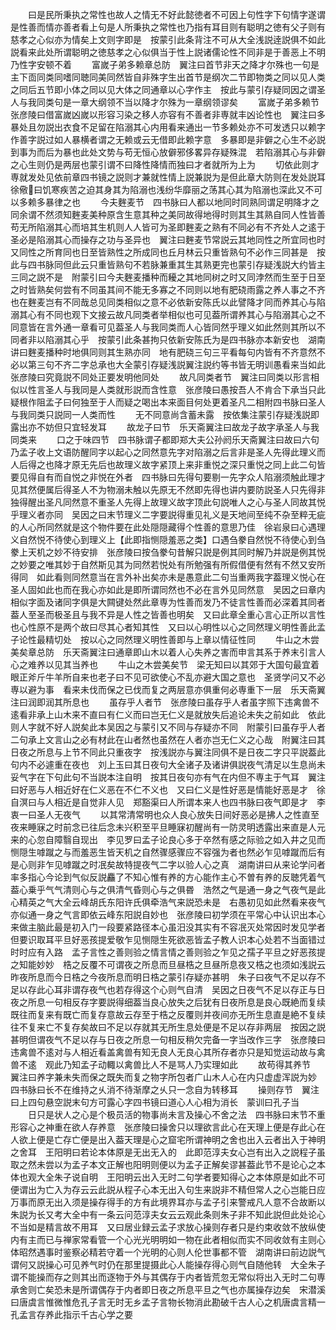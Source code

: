 <!-- { "loadSidebar": true } -->
　　曰是民所秉执之常性也故人之情无不好此懿徳者不可因上句性字下句情字遂谓是性善而情亦善者看上句是人所秉执之常性也乃指有耳目则有聪明之徳有父子则有慈孝之心似亦为情矣上文则字即是　按蒙引此条背注不可从大全浅説逹説俱不如此説看来此处所谓聪明之徳慈孝之心似俱当于性上説诸儒论性不同非是于善恶上不明乃性字安顿不着
　　富嵗子弟多赖章总防　翼注曰首节非天之降才尔殊也一句是主下靣同类同嗜同聴同美同然皆自非殊字生出首节是纲次二节即物类之同以见人类之同后五节即小体之同以见大体之同通章以心字作主　按此与蒙引存疑同因之谓圣人与我同类句是一章大纲领不当以降才尔殊为一章纲领谬矣
　　富嵗子弟多赖节　张彦陵曰借富嵗凶嵗以形容习染之移人亦容有不善者非専就丰凶论性也　翼注曰多暴处且勿説出衣食不足留在陷溺其心内用看来通出一节多赖处亦不可发透只以赖字作善字説过如人暴横者谓之无赖或云无借即此赖字意　多暴即是非僻之心生不必説到事为而后为暴也此处文势与苟无恒心放僻邪侈畧异存疑殊混　若陷溺其心与非僻之心生则仍是两层也蒙引谓不曰降性降情而独曰才者就所为上为
　　切依此则才専就发处见依前章四书镜之説则才兼就性情上説兼説为是但此章大防则在发处説耳　徐儆曰饥寒疾苦之迫其身其为陷溺也浅纷华靡丽之荡其心其为陷溺也深此又不可以多赖多暴律之也
　　今夫麰麦节　四书脉曰人都以地同时同熟同谓足明降才之同余谓不然须知麰麦美种原含生意其种之美同故得地得时则其生其熟自同人性皆善苟无所陷溺其心而培其生机则人人皆可为圣即麰麦之熟有不同必有不齐处人之逺于圣必是陷溺其心而操存之功与圣异也　翼注曰麰麦节常説云其地同性之所宜同也时又同性之所育同也日至皆熟性之所成同也丘月林云只重皆熟句不必作三同甚是　按此与四书脉同但此云只重皆熟句不若脉兼重其生其熟更完也蒙引存疑浅説大约皆主三同之説不是　附蒙引曰今夫麰麦播种而耰之其地同树之时又同浡然而生至于日至之时皆熟矣何尝有不同虽其间不能无多寡之不同则以地有肥硗雨露之养人事之不齐也在麰麦岂有不同哉总见同类相似之意不必依新安陈氏以此譬降才同而养其心与陷溺其心有不同也观下文接云故凡同类者举相似也可见葢所谓养其心与陷溺其心之不同意皆在言外通一章看可见葢圣人与我同类而人心皆同然乎理义如此然则其所以不同者非以陷溺其心乎　按蒙引此条甚拘只依新安陈氏为是四书脉亦本新安也　湖南讲曰麰麦播种时地俱同则其生熟亦同　地有肥硗三句三平看每句内皆有不齐意然不必以第三句不齐二字总承也大全蒙引存疑浅説翼注説约等书皆无明训愚看来当如此　张彦陵曰究竟説不同处正要发明他同处
　　故凡同类者节　翼注曰同类以形言相似以性言圣人与我同是人类就形説而含性意　张彦陵曰愚按吾人不肯合下承当只此疑根作阻孟子曰何独至于人而疑之喝出本来面目何处更着圣凡二相附四书脉曰圣人与我同类只説同一人类而性
　　无不同意尚含蓄未露　按依集注蒙引存疑浅説即露出亦不妨但只宜轻发耳
　　故龙子曰节　乐天斋翼注曰故龙子故字承圣人与我同类来
　　口之于味四节　四书脉谓子都即郑大夫公孙阏乐天斋翼注曰故曰六句乃孟子收上文语防醒同字以起心之同然意先字对陷溺之后言非是圣人先得此理义而人后得之也降才原无先后也故理义故字紧顶上来非重悦之深只重悦之同上此二句皆要见得自有而自悦之非悦在外者　四书脉曰先得句要剔一先字众人陷溺须触此理才见其然便属后得圣人不为物溺未触以先原无不然即先得也讲内要防説圣人只先得非独得醒出圣凡同然意不重圣人先得上故理义故字顶此句説唯人之心与圣人同故其悦乎理义者亦同　吴因之曰末节理义二字要説得重见礼义是天地间至纯不杂至粹无疵的人心所同然就是这个物件要在此处隠隠藏得个性善的意思乃佳　徐岩泉曰心遇理义自然悦不待使心到理义上【此即指恻隠羞恶之类】口遇刍豢自然悦不待使心到刍豢上天机之妙不待安排　张彦陵曰按刍豢句昔解只説是例其同时解乃并説是例其悦之妙要之唯其妙于自然斯见其为同然若悦处有所勉强有所假借便有然有不然又安所得同　如此看则同然意当在言外补出矣亦未是愚意此二句当重两我字葢理义悦心在圣人固如此也而在我心亦如此是即所谓同然也不必在言外见同然意　吴因之曰章内相似字面及诸同字俱是大闗键处然此章専为性善而发乃不徒言性善而必深着其同者葢人至圣而极圣且与我不异是人性之皆善也明矣　又曰此章全重心言心正所以言性也心性原不是两个故曰尽其心者知其性　又曰以心明性以心之同然理义明性善此孟子论性最精切处　按以心之同然理义明性善即与上章以情征性同
　　牛山之木尝美矣章总防　乐天斋翼注曰通章即山木以着人心失养之害而申言其系于养末引言人心之难养以见其当养也
　　牛山之木尝美矣节　梁无知曰以其郊于大国句最宜着眼正斧斤牛羊所自来也老子曰不见可欲使心不乱亦避大国之意也　圣贤学问又不必専以避为事　看来未伐而保之已伐而复之两层意亦俱重何必専重下一层　乐天斋翼注曰润即润其所息也
　　虽存乎人者节　张彦陵曰虽存乎人者虽字照下违禽兽不逺看非承上山木来不直曰有仁义而曰岂无仁义是就放失后追论未失之前如此　依此则人字就不好人説矣此本吴因之与蒙引又不同与存疑亦不同　附蒙引曰虽存乎人者二句承上文言山之必有材此在山者然也虽然在人者亦岂无仁义之心哉　附翼注曰其日夜之所息与上节不同此只重夜字　按浅説亦与翼注同俱不是日夜二字只平説葢此句内不必遽重在夜也　刘上玉曰其日夜句大全诸子及诸讲俱説夜气清足以生息尚未妥气字在下句此句不当説本注自明　按其日夜句亦有气在内但不専主于气耳　翼注曰好恶与人相近好在仁义恶在不仁不义也　又曰仁义是性好恶是情能好恶是才　徐自溟曰与人相近是自觉非人见　郑豁渠曰人所谓本来人也四书脉曰夜气即是才　李衷一曰圣人无夜气
　　以其常清常明也众人良心放失日间好恶必是拂人之性直至夜来睡寐之时前念已往后念未兴积至平旦睡寐初醒尚有一防灵明透露出来直是人元来的心忽自障翳自现出　李见罗曰孟子论良心多于卒然有感之际验之如入井之见而恻隠生嘑蹴之与而羞恶生皆天机之自然骤感骤应不容强为者也然必乍见嘑蹴而后有是心则非乍见嘑蹴之时冺矣故特提夜气二字以验人心之真　湖南讲曰从来论学问者率多指心今论到气似反説麤了不知心惟有养的方心能作主心不曽有养的反聴凭着气葢心乗乎气气清则心与之俱清气昏则心与之俱昬　浩然之气是通一身之气夜气是此心精英之气大全云峰胡氏东阳许氏俱牵浩气来説恐未是　右愚初见如此然看来夜气亦似通一身之气言即依云峰东阳説自妙也　张彦陵曰初学须在平常心中认识出本心来做主脑此最是初入门一段要紧路径本心虽汨没其实有不容冺灭处常因时发见学者但要识取耳平旦好恶孩提爱敬乍见恻隠生死欲恶皆孟子教人识本心处若不当面错过时时应有入路　孟子言性之善则验之情言情之善则验之乍见之孺子平旦之好恶孩提之知能妙妙　梏之反覆不可谓夜之所息而旦昼梏之旦昼所息夜又梏之也须如浅説云昨夜所息而今日梏之今夜所息而明日梏之蒙引存疑亦甚明　朱子曰夜气不足以存不足以存此心耳非谓存夜气也若存得这个心则气自清　吴因之日夜气不足以存正与日夜之所息一句相反存字要説得细葢当良心放失之后犹有日夜所息是良心既絶而复续既往而复来有既亡而复存意故云存至于梏之反覆则并夜间亦无所生息直是絶不复续往不复来亡不复存矣故曰不足以存就其无所生息处便是不足以存非两层　按因之説甚明但谓夜气不足以存与日夜之所息一句相反稍欠完备一字当改作三字　张彦陵曰违禽兽不逺对与人相近看盖禽兽有知无良人无良心其所存者亦只是知觉运动故与禽兽不逺　观此乃知孟子动輙以禽兽比人不是骂人乃实理如此
　　故苟得其养节　翼注曰养字兼未失而保之既失而复之物字所包者广山木人心在内只虚虚浑説为妙　四书脉曰长不在维持之乆消不待渐摩之乆只一念自为转移耳
　　操则存节　翼注曰上四句悬空説末句方可露心字四书镜曰道心人心相为消长　蒙训曰孔子当
　　日只是状人之心是个极员活的物事尚未言及操心不舍之法　四书脉曰末节不重形容心之神重在欲人存养意　张彦陵曰操舍只以理欲言此心在天理上便是存此心在人欲上便是亡存亡便是出入葢天理是心之窟宅所谓神明之舍也出入云者出入于神明之舍耳　王阳明曰若论本体原是无出无入的　此即范淳夫女心岂有出入之説程子虽取之然未尝以为孟子本文正解也阳明则便以为孟子正解矣谬甚葢此节不是论心之本体也观大全朱子说自明　王阳明云出入无时二句学者要知得心之本体原是如此不可便谓出为亡入为存云云此説从程子心本无出入句生来説非不精但常人之心岂能日应万事而原无出入须是操存得手的方有此境界耳亦与孟子引来警戒凡人意不合故断以朱説为长又考大全中有一条云问范淳夫女云云观此条则朱子非不知此説但此处论心不当如是精言故不用耳　又曰居业録云孟子求放心操则存者只是约束收敛不放纵使内有主而已与禅家常看管一个心光光明明如一物在此者相似而实不同收敛有主则心体昭然遇事时鉴察必精若守着一个光明的心则人伦世事都不管　湖南讲曰前边説气谓何又説操心可见养气时仍在那里提摄此心人能操存得心则气自随他转　大全朱子谓不能操而存之则其出而逐物于外与其偶存于内者皆荒忽无常似将出入无时二句専承舍则亡矣恐未是所谓偶存于内者即日夜之所息平旦之气也亦属操存边矣　宋潜溪曰唐虞言惟微惟危孔子言无时无乡孟子言物长物消此勘破千古人心之机唐虞言精一孔孟言存养此指示千古心学之要
